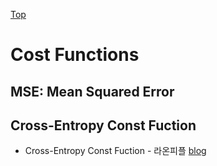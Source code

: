 [Top](index.md)

# Cost Functions

## MSE: Mean Squared Error

## Cross-Entropy Const Fuction

* Cross-Entropy Const Fuction - 라온피플 [blog](https://laonple.blog.me/220554852626)

